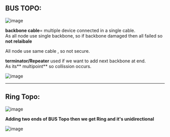 ## BUS TOPO:
![image](https://user-images.githubusercontent.com/77873383/173188820-ebddcf45-1ee5-4b3f-9631-066186e04810.png)

**backbone cable**= multiple device connected in a single cable.
<br>
As all node use single backbone, so if backbone damaged then all failed so **not relaibale**<br>

All node use same cable , so not secure.<br>

**terminator/Repeater** used if we want to  add next backbone at end.
<br>
As its** multipoint** so collission occurs.

![image](https://user-images.githubusercontent.com/77873383/173188934-05bd8149-00d5-48b1-a91a-b87ff3d27aff.png)


---

## Ring Topo:

![image](https://user-images.githubusercontent.com/77873383/173189016-27f7e084-f818-4dda-888e-74e4e1c035c3.png)

**Adding two ends of BUS Topo then we get Ring and it's unidirectional**

![image](https://user-images.githubusercontent.com/77873383/173189053-5b7c0888-142c-412e-932e-94dcdde719ca.png)
